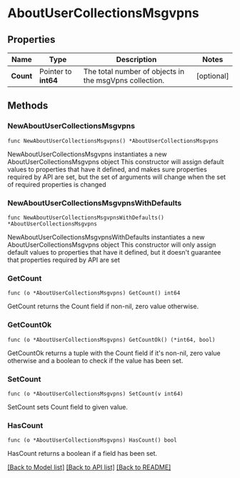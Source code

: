 # AboutUserCollectionsMsgvpns

## Properties

Name | Type | Description | Notes
------------ | ------------- | ------------- | -------------
**Count** | Pointer to **int64** | The total number of objects in the msgVpns collection. | [optional] 

## Methods

### NewAboutUserCollectionsMsgvpns

`func NewAboutUserCollectionsMsgvpns() *AboutUserCollectionsMsgvpns`

NewAboutUserCollectionsMsgvpns instantiates a new AboutUserCollectionsMsgvpns object
This constructor will assign default values to properties that have it defined,
and makes sure properties required by API are set, but the set of arguments
will change when the set of required properties is changed

### NewAboutUserCollectionsMsgvpnsWithDefaults

`func NewAboutUserCollectionsMsgvpnsWithDefaults() *AboutUserCollectionsMsgvpns`

NewAboutUserCollectionsMsgvpnsWithDefaults instantiates a new AboutUserCollectionsMsgvpns object
This constructor will only assign default values to properties that have it defined,
but it doesn't guarantee that properties required by API are set

### GetCount

`func (o *AboutUserCollectionsMsgvpns) GetCount() int64`

GetCount returns the Count field if non-nil, zero value otherwise.

### GetCountOk

`func (o *AboutUserCollectionsMsgvpns) GetCountOk() (*int64, bool)`

GetCountOk returns a tuple with the Count field if it's non-nil, zero value otherwise
and a boolean to check if the value has been set.

### SetCount

`func (o *AboutUserCollectionsMsgvpns) SetCount(v int64)`

SetCount sets Count field to given value.

### HasCount

`func (o *AboutUserCollectionsMsgvpns) HasCount() bool`

HasCount returns a boolean if a field has been set.


[[Back to Model list]](../README.md#documentation-for-models) [[Back to API list]](../README.md#documentation-for-api-endpoints) [[Back to README]](../README.md)


